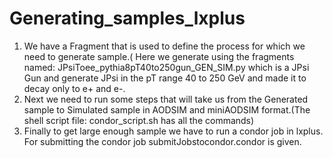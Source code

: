 # Generating_samples_lxplus
1. We have a Fragment that is used to define the process for which we need to generate sample.( Here we generate using the fragments named: JPsiToee_pythia8pT40to250gun_GEN_SIM.py which is a JPsi Gun
and generate JPsi in the pT range 40 to 250 GeV and made it to decay only to e+ and e-.
2. Next we need to run some steps that will take us from the Generated sample to Simulated sample in AODSIM and miniAODSIM format.(The shell script file: condor_script.sh has all the commands)
3. Finally to get large enough sample we have to run a condor job in lxplus. For submitting the condor job submitJobstocondor.condor is given.
 
